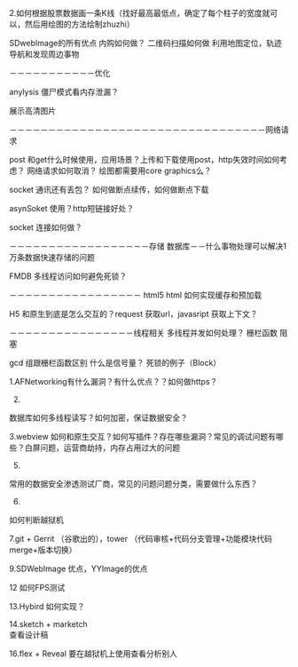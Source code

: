 
2.如何根据股票数据画一条K线（找好最高最低点，确定了每个柱子的宽度就可以，然后用绘图的方法绘制zhuzhi）

SDwebImage的所有优点
内购如何做？
二维码扫描如何做
利用地图定位，轨迹导航和发现周边事物


－－－－－－－－－－－优化

anylysis
僵尸模式看内存泄漏？

展示高清图片


－－－－－－－－－－－－－－－－－－－－－－－－－－－－－－－－－网络请求

post
和get什么时候使用，应用场景？上传和下载使用post，http失效时间如何考虑？
网络请求如何取消？
绘图都需要用core graphics么？

socket
通讯还有丢包？
如何做断点续传，如何做断点下载

asynSoket
使用？http短链接好处？

socket
连接如何做？


－－－－－－－－－－－－－－－－－－存储
数据库－－什么事物处理可以解决1万条数据快速存储的问题

FMDB
多线程访问如何避免死锁？

－－－－－－－－－－－－－－－－－
html5
html
如何实现缓存和预加载

H5
 和原生到底是怎么交互的？request 获取url，javasript 获取上下文？


－－－－－－－－－－－－－－－－线程相关
多线程并发如何处理？
栅栏函数 阻塞

gcd
组跟栅栏函数区别
什么是信号量？
死锁的例子（Block）

1.AFNetworking有什么漏洞？有什么优点？？如何做https？

2.
数据库如何多线程读写？如何加密，保证数据安全？

3.webview
如何和原生交互？如何写插件？存在哪些漏洞？常见的调试问题有哪些？白屏问题，运营商劫持，内存占用过大的问题

5.
常用的数据安全渗透测试厂商，常见的问题问题分类，需要做什么东西？

6.
如何判断越狱机

7.git + Gerrit 
（谷歌出的），tower （代码审核+代码分支管理+功能模块代码merge+版本切换）

9.SDWebImage
优点，YYImage的优点

12 
如何FPS测试

13.Hybird 
如何实现？

14.sketch + marketch   
查看设计稿
 
16.flex + Reveal 
要在越狱机上使用查看分析别人



